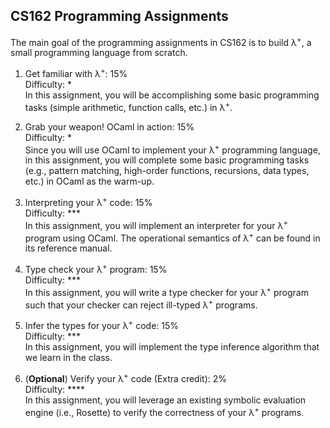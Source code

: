 ## CS162 Programming Assignments

The main goal of the programming assignments in CS162 is to build λ<sup>+</sup>, a small programming language from scratch.

1. Get familiar with λ<sup>+</sup>: 15% <br />
Difficulty: * <br />
In this assignment, you will be accomplishing some basic programming tasks (simple arithmetic, function calls, etc.) in λ<sup>+</sup>.

2. Grab your weapon! OCaml in action: 15% <br />
Difficulty: * <br />
Since you will use OCaml to implement your λ<sup>+</sup> programming language, in this assignment, you will complete some basic programming tasks (e.g., pattern matching, high-order functions, recursions, data types, etc.) in OCaml as the warm-up.

3. Interpreting your λ<sup>+</sup> code: 15% <br/>
Difficulty: *** <br/>
In this assignment, you will implement an interpreter for your λ<sup>+</sup> program using OCaml. The operational semantics of λ<sup>+</sup> can be found in its reference manual.

4. Type check your λ<sup>+</sup> program: 15% <br/>
Difficulty: *** <br/>
In this assignment, you will write a type checker for your λ<sup>+</sup> program such that your checker can reject ill-typed λ<sup>+</sup> programs. 

5. Infer the types for your λ<sup>+</sup> code: 15% <br/>
Difficulty: *** <br/>
In this assignment, you will implement the type inference algorithm that we learn in the class.

6. (**Optional**) Verify your λ<sup>+</sup> code (Extra credit): 2% <br/>
Difficulty: **** <br/>
In this assignment, you will leverage an existing symbolic evaluation engine (i.e., Rosette) to verify the correctness of your λ<sup>+</sup> programs.
